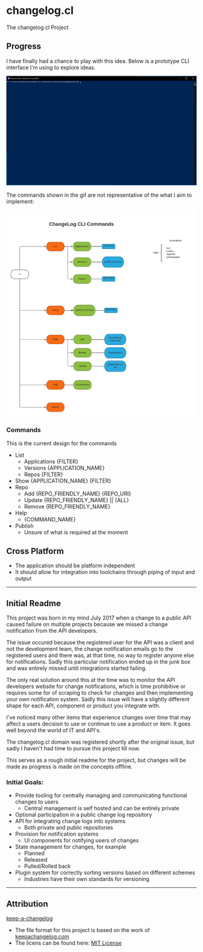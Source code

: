 # changelog.cl
The changelog.cl Project

## Progress
I have finally had a chance to play with this idea. Below is a prototype CLI interface I'm using to explore ideas.

![Image of Proto-CLI](https://github.com/vdrielc/changelog.cl/blob/master/assets/proto-cli.gif)

The commands shown in the gif are not representative of the what I aim to implement:

![Image of Proto-CLI](https://github.com/vdrielc/changelog.cl/blob/master/assets/cl-cli-command-planning.cl.png)

### Commands
This is the current design for the commands

- List
	- Applications {FILTER}
	- Versions {APPLICATION_NAME}
	- Repos {FILTER}
- Show {APPLICATION_NAME} {FILTER}
- Repo
	- Add {REPO_FRIENDLY_NAME} {REPO_URI}
	- Update {REPO_FRIENDLY_NAME} || {ALL}
	- Remove {REPO_FRIENDLY_NAME}
- Help
	- {COMMAND_NAME}
- Publish
	- Unsure of what is required at the moment

## Cross Platform
- The application should be platform independent
- It should allow for integration into toolchains through piping of input and output
-------------------------------------------------------

## Initial Readme

This project was born in my mind July 2017 when a change to a public API caused failure on multiple projects because we missed a change notification from the API developers.

The issue occured because the registered user for the API was a client and not the development team, the change notification emails go to the registered users and there was, at that time, no way to register anyone else for notifications. Sadly this particular notification ended up in the junk box and was entirely missed until integrations started failing.

The only real solution around this at the time was to monitor the API developers website for change notifications, which is time prohibitive or requires some for of scraping to check for changes and then implementing your own notification system. Sadly this issue will have a slightly different shape for each API, component or product you integrate with.

I've noticed many other items that experience changes over time that may affect a users decision to use or continue to use a product or item. It goes well beyond the world of IT and API's.

The changelog.cl domain was registered shortly after the original issue, but sadly I haven't had time to pursue this project till now.

This serves as a rough initial readme for the project, but changes will be made as progress is made on the concepts offline.

### Initial Goals:
- Provide tooling for centrally managing and communicating functional changes to users
	- Central management is self hosted and can be entirely private
- Optional participation in a public change log	repository
- API for integrating change logs into systems
	- Both private and public repositories
- Provision for notification systems
	- UI components for notifying users of changes
- State management for changes, for example
	- Planned
	- Released
	- Pulled/Rolled back
- Plugin system for correctly sorting versions based on different schemes
	- Industries have their own standards for versioning

-------------------------------------------------------

## Attribution
[keep-a-changelog](https://github.com/olivierlacan/keep-a-changelog)
- The file format for this project is based on the work of [keepachangelog.com](https://keepachangelog.com/)
- The licens can be found here: [MIT License](https://github.com/vdrielc/changelog.cl/blob/master/attributions/keepachangelog.com)


